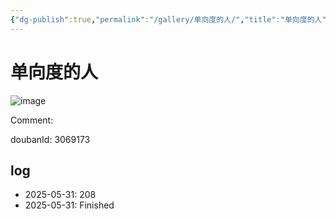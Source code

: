 ```yaml
---
{"dg-publish":true,"permalink":"/gallery/单向度的人/","title":"单向度的人","created":"2025-06-16T14:31:17.775+08:00"}
---
```



# 单向度的人

![image](https://hiraeth-picbed.oss-cn-beijing.aliyuncs.com/20250531154554.webp)

Comment: 



doubanId: 3069173

## log

- 2025-05-31: 208
- 2025-05-31: Finished
